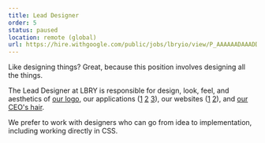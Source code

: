 ```yaml
---
title: Lead Designer
order: 5
status: paused
location: remote (global)
url: https://hire.withgoogle.com/public/jobs/lbryio/view/P_AAAAAADAAADDIkS8VwCnPN?trackingTag=joinUs
---
```

Like designing things? Great, because this position involves designing all the things.

The Lead Designer at LBRY is responsible for design, look, feel, and aesthetics of [our logo](https://lbry.io/img/lbry-dark.svg), our applications ([1](http://github.com/lbryio/lbry-app) [2](https://github.com/lbryio/lbry-android) [3](http://github.com/lbryio/spee.ch)), our websites ([1](https://lbry.io) [2](https://beta.lbry.tech)), and [our CEO's hair](https://spee.ch/5/hair.jpg). 

We prefer to work with designers who can go from idea to implementation, including working directly in CSS. 

